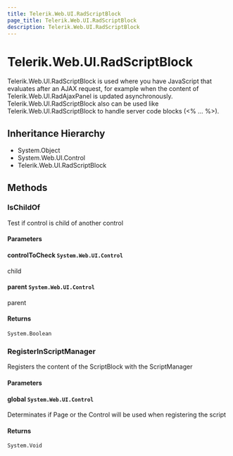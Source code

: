 ```yaml
---
title: Telerik.Web.UI.RadScriptBlock
page_title: Telerik.Web.UI.RadScriptBlock
description: Telerik.Web.UI.RadScriptBlock
---
```


# Telerik.Web.UI.RadScriptBlock

Telerik.Web.UI.RadScriptBlock is used where you have JavaScript that evaluates
            after an AJAX request, for example when the content of Telerik.Web.UI.RadAjaxPanel is updated asynchronously. Telerik.Web.UI.RadScriptBlock also can be used like
            Telerik.Web.UI.RadScriptBlock to handle server code blocks (&lt;% ... %&gt;).

## Inheritance Hierarchy

* System.Object
* System.Web.UI.Control
* Telerik.Web.UI.RadScriptBlock

## Methods

###  IsChildOf

Test if control is child of another control

#### Parameters

#### controlToCheck `System.Web.UI.Control`

child

#### parent `System.Web.UI.Control`

parent

#### Returns

`System.Boolean` 

###  RegisterInScriptManager

Registers the content of the ScriptBlock with the ScriptManager

#### Parameters

#### global `System.Web.UI.Control`

Determinates if Page or the Control will be used when registering the script

#### Returns

`System.Void` 

